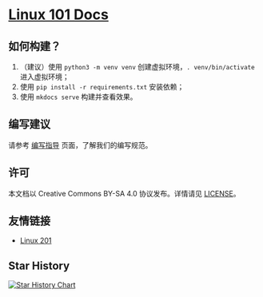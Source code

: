 # [Linux 101 Docs](https://101.lug.ustc.edu.cn/)

## 如何构建？

1. （建议）使用 `python3 -m venv venv` 创建虚拟环境，`. venv/bin/activate` 进入虚拟环境；
2. 使用 `pip install -r requirements.txt` 安装依赖；
3. 使用 `mkdocs serve` 构建并查看效果。

## 编写建议

请参考 [编写指导](https://101.lug.ustc.edu.cn/Spec/writing/) 页面，了解我们的编写规范。

## 许可

本文档以 Creative Commons BY-SA 4.0 协议发布。详情请见 [LICENSE](LICENSE)。

## 友情链接

- [Linux 201](https://github.com/ustclug/Linux201-docs)

## Star History

[![Star History Chart](https://api.star-history.com/svg?repos=ustclug/Linux101-docs&type=Date)](https://star-history.com/#ustclug/Linux101-docs&Date)
